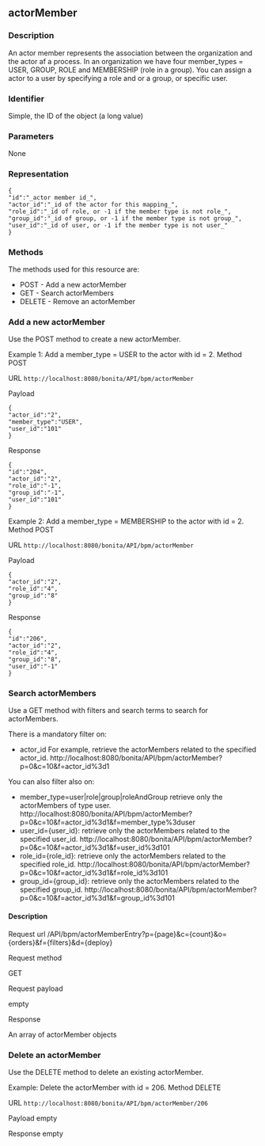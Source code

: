 ## actorMember

### Description

An actor member represents the association between the organization and the actor af a process. In an organization we have four member\_types = USER, GROUP, ROLE and MEMBERSHIP (role in a group). You can assign a actor to a user by specifying a role and or a group, or specific user. 

### Identifier

Simple, the ID of the object (a long value)

### Parameters

None

### Representation

    {
    "id":"_actor member id_",
    "actor_id":"_id of the actor for this mapping_",
    "role_id":"_id of role, or -1 if the member type is not role_",
    "group_id":"_id of group, or -1 if the member type is not group_",
    "user_id":"_id of user, or -1 if the member type is not user_"
    }

### Methods

The methods used for this resource are:

* POST - Add a new actorMember
* GET - Search actorMembers
* DELETE - Remove an actorMember

### Add a new actorMember

Use the POST method to create a new actorMember.

Example 1: Add a member\_type = USER to the actor with id = 2\.
Method
POST

URL
`http://localhost:8080/bonita/API/bpm/actorMember`

Payload

    {
    "actor_id":"2",
    "member_type":"USER",
    "user_id":"101"
    }

Response

    {
    "id":"204",
    "actor_id":"2",
    "role_id":"-1",
    "group_id":"-1",
    "user_id":"101"
    }

Example 2: Add a member\_type = MEMBERSHIP to the actor with id = 2\.
Method
POST

URL
`http://localhost:8080/bonita/API/bpm/actorMember`

Payload

    {
    "actor_id":"2",
    "role_id":"4",
    "group_id":"8"
    }

Response

    {
    "id":"206",
    "actor_id":"2",
    "role_id":"4",
    "group_id":"8",
    "user_id":"-1"
    }

### Search actorMembers

Use a GET method with filters and search terms to search for actorMembers.

There is a mandatory filter on:

* actor\_id For example, retrieve the actorMembers related to the specified actor\_id. http://localhost:8080/bonita/API/bpm/actorMember?p=0&c=10&f=actor\_id%3d1

You can also filter also on: 

* member\_type=user|role|group|roleAndGroup retrieve only the actorMembers of type user. http://localhost:8080/bonita/API/bpm/actorMember?p=0&c=10&f=actor\_id%3d1&f=member\_type%3duser
* user\_id={user\_id}: retrieve only the actorMembers related to the specified user\_id. http://localhost:8080/bonita/API/bpm/actorMember?p=0&c=10&f=actor\_id%3d1&f=user\_id%3d101
* role\_id={role\_id}: retrieve only the actorMembers related to the specified role\_id. http://localhost:8080/bonita/API/bpm/actorMember?p=0&c=10&f=actor\_id%3d1&f=role\_id%3d101
* group\_id={group\_id}: retrieve only the actorMembers related to the specified group\_id. http://localhost:8080/bonita/API/bpm/actorMember?p=0&c=10&f=actor\_id%3d1&f=group\_id%3d101

#### Description
Request url
/API/bpm/actorMemberEntry?p={page}&c={count}&o={orders}&f={filters}&d={deploy}

Request method

GET

Request payload

empty

Response

An array of actorMember objects

### Delete an actorMember

Use the DELETE method to delete an existing actorMember.

Example: Delete the actorMember with id = 206\.
Method
DELETE

URL
`http://localhost:8080/bonita/API/bpm/actorMember/206`

Payload
empty

Response
empty